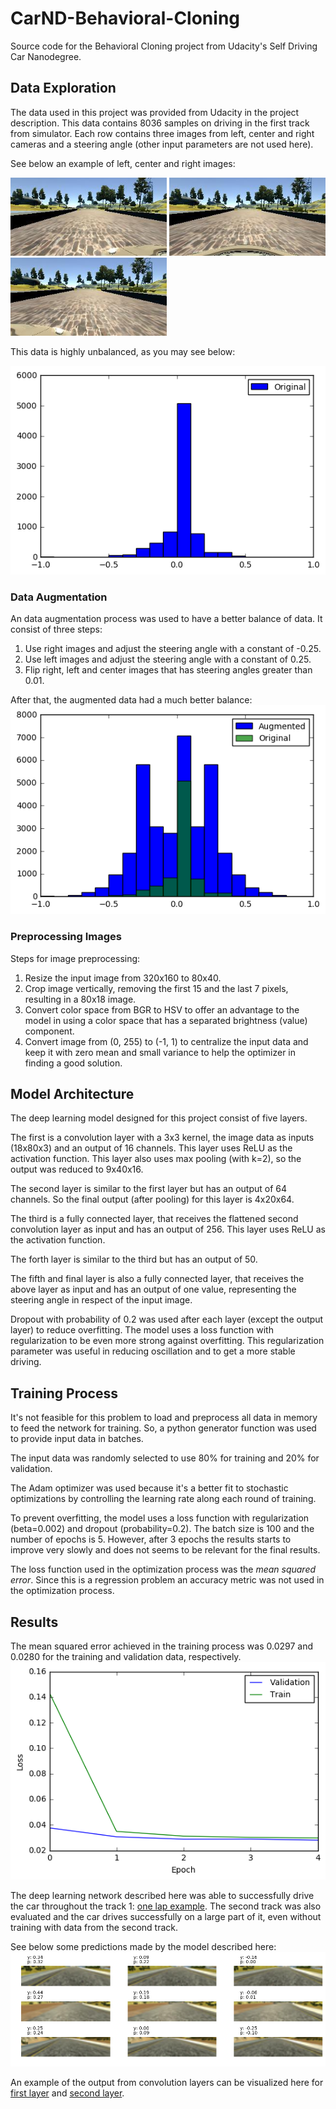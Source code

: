 # CarND-Behavioral-Cloning

Source code for the Behavioral Cloning project from Udacity's Self Driving Car Nanodegree.

## Data Exploration

The data used in this project was provided from Udacity in the project description.
This data contains 8036 samples on driving in the first track from simulator.
Each row contains three images from left, center and right cameras and a steering angle (other input parameters are not used here).

See below an example of left, center and right images:

<img src="images/left_2016_12_01_13_30_48_287.jpg" width="250">
<img src="images/center_2016_12_01_13_30_48_287.jpg" width="250">
<img src="images/right_2016_12_01_13_30_48_287.jpg" width="250">

This data is highly unbalanced, as you may see below:

![Original histogram](images/data_hist.png)

### Data Augmentation
An data augmentation process was used to have a better balance of data.
It consist of three steps:

1. Use right images and adjust the steering angle with a constant of -0.25.
1. Use left images and adjust the steering angle with a constant of 0.25.
1. Flip right, left and center images that has steering angles greater than 0.01.

After that, the augmented data had a much better balance:
![Augmented histogram](images/data_hist_augmented.png)

### Preprocessing Images
Steps for image preprocessing:

1. Resize the input image from 320x160 to 80x40.
1. Crop image vertically, removing the first 15 and the last 7 pixels, resulting in a 80x18 image.
1. Convert color space from BGR to HSV to offer an advantage to the model in using a color space that has a separated brightness (value) component.
1. Convert image from (0, 255) to (-1, 1) to centralize the input data and keep it with zero mean and small variance to help the optimizer in finding a good solution.


## Model Architecture
The deep learning model designed for this project consist of five layers.

The first is a convolution layer with a 3x3 kernel, the image data as inputs (18x80x3) and an output of 16 channels.
This layer uses ReLU as the activation function.
This layer also uses max pooling (with k=2), so the output was reduced to 9x40x16.

The second layer is similar to the first layer but has an output of 64 channels.
So the final output (after pooling) for this layer is 4x20x64.

The third is a fully connected layer, that receives the flattened second convolution layer as input and has an output of 256.
This layer uses ReLU as the activation function.

The forth layer is similar to the third but has an output of 50.

The fifth and final layer is also a fully connected layer, that receives the above layer as input and has an output of one value, representing the steering angle in respect of the input image.

Dropout with probability of 0.2 was used after each layer (except the output layer) to reduce overfitting.
The model uses a loss function with regularization to be even more strong against overfitting.
This regularization parameter was useful in reducing oscillation and to get a more stable driving.

## Training Process
It's not feasible for this problem to load and preprocess all data in memory to feed the network for training.
So, a python generator function was used to provide input data in batches. 

The input data was randomly selected to use 80% for training and 20% for validation.

The Adam optimizer was used because it's a better fit to stochastic optimizations by controlling the learning rate along each round of training.

To prevent overfitting, the model uses a loss function with regularization (beta=0.002) and dropout (probability=0.2).
The batch size is 100 and the number of epochs is 5.
However, after 3 epochs the results starts to improve very slowly and does not seems to be relevant for the final results.

The loss function used in the optimization process was the *mean squared error*.
Since this is a regression problem an accuracy metric was not used in the optimization process.

## Results
The mean squared error achieved in the training process was 0.0297 and 0.0280 for the training and validation data, respectively.
![Loss](images/loss.png)

The deep learning network described here was able to successfully drive the car throughout the track 1: [one lap example](track1.ogv?raw=true).
The second track was also evaluated and the car drives successfully on a large part of it, even without training with data from the second track.

See below some predictions made by the model described here:
![Predictions](images/predictions.png)

An example of the output from convolution layers can be visualized here for [first layer](images/conv1.png) and [second layer](images/conv2.png).

